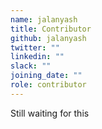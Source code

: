 ```yaml
---
name: jalanyash
title: Contributor
github: jalanyash
twitter: ""
linkedin: ""
slack: ""
joining_date: ""
role: contributor
---
```


Still waiting for this
